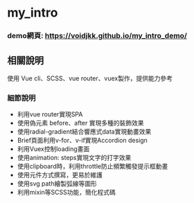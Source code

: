 # my_intro

### demo網頁: <https://voidjkk.github.io/my_intro_demo/>  

## 相關說明
使用 Vue cli、SCSS、vue router、vuex製作，提供能力參考

### 細節說明

* 利用vue router實現SPA
* 使用偽元素 before、after 實現多種的裝飾效果
* 使用radial-gradient結合響應式data實現動畫效果
* Brief頁面利用v-for、v-if實現Accordion design
* 利用Vuex控制loading畫面
* 使用animation: steps實現文字的打字效果
* 使用clipboard時，利用throttle防止頻繁觸發提示框動畫
* 使用元件方式撰寫，更易於維護
* 使用svg path繪製弧線等圖形
* 利用mixin等SCSS功能，簡化程式碼